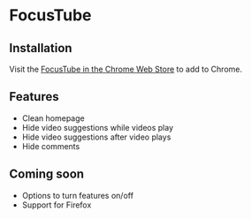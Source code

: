 # FocusTube

## Installation

Visit the [FocusTube in the Chrome Web Store](https://chrome.google.com/webstore/detail/focustube/cljdhmefdicljlcnkblaedkcjbfkpkmc) to add to Chrome.

## Features

- Clean homepage
- Hide video suggestions while videos play
- Hide video suggestions after video plays
- Hide comments

## Coming soon

- Options to turn features on/off
- Support for Firefox